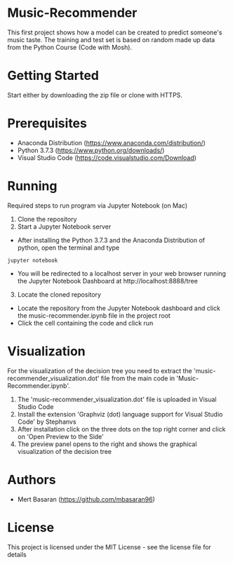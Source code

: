 # Music-Recommender
This first project shows how a model can be created to predict someone's music taste.
The training and test set is based on random made up data from the Python Course (Code with Mosh).

# Getting Started
Start either by downloading the zip file or clone with HTTPS.

# Prerequisites
- Anaconda Distribution (https://www.anaconda.com/distribution/)
- Python 3.7.3 (https://www.python.org/downloads/)
- Visual Studio Code (https://code.visualstudio.com/Download)

# Running

Required steps to run program via Jupyter Notebook (on Mac)

1. Clone the repository
2. Start a Jupyter Notebook server
  - After installing the Python 3.7.3 and the Anaconda Distribution of python, open the terminal and type
    
  ```jupyter notebook```

  - You will be redirected to a localhost server in your web browser running the Jupyter Notebook Dashboard at http://localhost:8888/tree
3. Locate the cloned repository
  - Locate the repository from the Jupyter Notebook dashboard and click the music-recommender.ipynb file in the project root
  - Click the cell containing the code and click run

# Visualization

For the visualization of the decision tree you need to extract the 'music-recommender_visualization.dot' file from the main code in 'Music-Recommender.ipynb'.
1. The 'music-recommender_visualization.dot' file is uploaded in Visual Studio Code
2. Install the extension 'Graphviz (dot) language support for Visual Studio Code' by Stephanvs
3. After installation click on the three dots on the top right corner and click on 'Open Preview to the Side'
4. The preview panel opens to the right and shows the graphical visualization of the decision tree

# Authors
- Mert Basaran (https://github.com/mbasaran96)

# License
This project is licensed under the MIT License - see the license file for details


